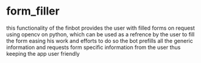 # form_filler
this functionality of the finbot provides the user with filled forms on request using opencv on python, which can be used as a refrence by the user to fill the form easing his work and efforts to do so
the bot prefills all the generic information and requests form specific information from the user thus keeping the app user friendly 
